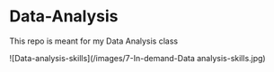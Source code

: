 # Data-Analysis
This repo is meant for my Data Analysis class

![Data-analysis-skills](/images/7-In-demand-Data analysis-skills.jpg)
